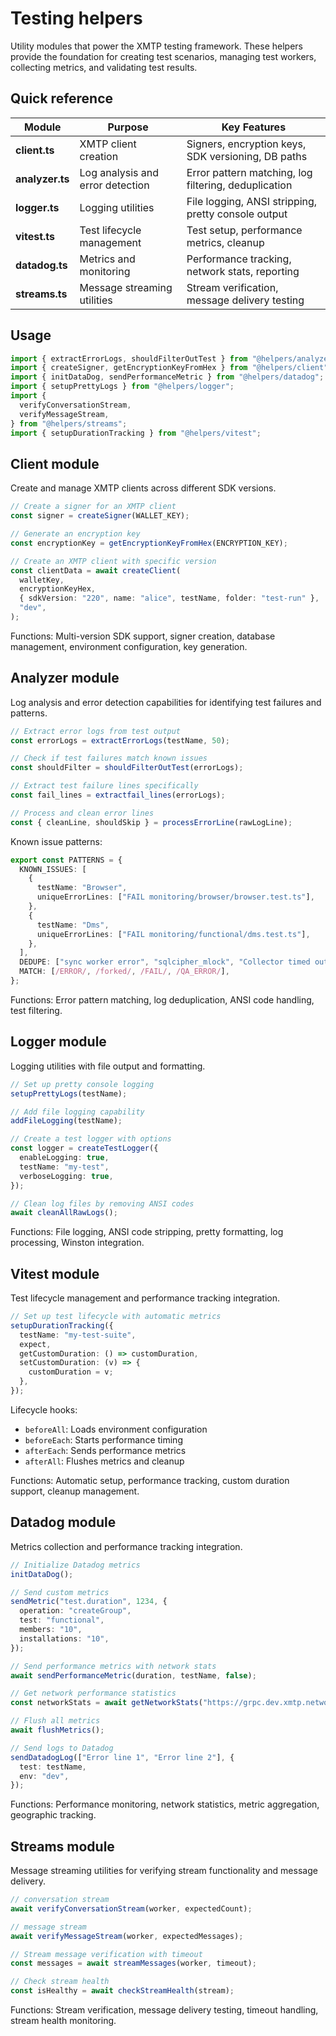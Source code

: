 # Testing helpers

Utility modules that power the XMTP testing framework. These helpers provide the foundation for creating test scenarios, managing test workers, collecting metrics, and validating test results.

## Quick reference

| Module          | Purpose                          | Key Features                                         |
| --------------- | -------------------------------- | ---------------------------------------------------- |
| **client.ts**   | XMTP client creation             | Signers, encryption keys, SDK versioning, DB paths   |
| **analyzer.ts** | Log analysis and error detection | Error pattern matching, log filtering, deduplication |
| **logger.ts**   | Logging utilities                | File logging, ANSI stripping, pretty console output  |
| **vitest.ts**   | Test lifecycle management        | Test setup, performance metrics, cleanup             |
| **datadog.ts**  | Metrics and monitoring           | Performance tracking, network stats, reporting       |
| **streams.ts**  | Message streaming utilities      | Stream verification, message delivery testing        |

## Usage

```typescript
import { extractErrorLogs, shouldFilterOutTest } from "@helpers/analyzer";
import { createSigner, getEncryptionKeyFromHex } from "@helpers/client";
import { initDataDog, sendPerformanceMetric } from "@helpers/datadog";
import { setupPrettyLogs } from "@helpers/logger";
import {
  verifyConversationStream,
  verifyMessageStream,
} from "@helpers/streams";
import { setupDurationTracking } from "@helpers/vitest";
```

## Client module

Create and manage XMTP clients across different SDK versions.

```typescript
// Create a signer for an XMTP client
const signer = createSigner(WALLET_KEY);

// Generate an encryption key
const encryptionKey = getEncryptionKeyFromHex(ENCRYPTION_KEY);

// Create an XMTP client with specific version
const clientData = await createClient(
  walletKey,
  encryptionKeyHex,
  { sdkVersion: "220", name: "alice", testName, folder: "test-run" },
  "dev",
);
```

Functions: Multi-version SDK support, signer creation, database management, environment configuration, key generation.

## Analyzer module

Log analysis and error detection capabilities for identifying test failures and patterns.

```typescript
// Extract error logs from test output
const errorLogs = extractErrorLogs(testName, 50);

// Check if test failures match known issues
const shouldFilter = shouldFilterOutTest(errorLogs);

// Extract test failure lines specifically
const fail_lines = extractfail_lines(errorLogs);

// Process and clean error lines
const { cleanLine, shouldSkip } = processErrorLine(rawLogLine);
```

Known issue patterns:

```typescript
export const PATTERNS = {
  KNOWN_ISSUES: [
    {
      testName: "Browser",
      uniqueErrorLines: ["FAIL monitoring/browser/browser.test.ts"],
    },
    {
      testName: "Dms",
      uniqueErrorLines: ["FAIL monitoring/functional/dms.test.ts"],
    },
  ],
  DEDUPE: ["sync worker error", "sqlcipher_mlock", "Collector timed out"],
  MATCH: [/ERROR/, /forked/, /FAIL/, /QA_ERROR/],
};
```

Functions: Error pattern matching, log deduplication, ANSI code handling, test filtering.

## Logger module

Logging utilities with file output and formatting.

```typescript
// Set up pretty console logging
setupPrettyLogs(testName);

// Add file logging capability
addFileLogging(testName);

// Create a test logger with options
const logger = createTestLogger({
  enableLogging: true,
  testName: "my-test",
  verboseLogging: true,
});

// Clean log files by removing ANSI codes
await cleanAllRawLogs();
```

Functions: File logging, ANSI code stripping, pretty formatting, log processing, Winston integration.

## Vitest module

Test lifecycle management and performance tracking integration.

```typescript
// Set up test lifecycle with automatic metrics
setupDurationTracking({
  testName: "my-test-suite",
  expect,
  getCustomDuration: () => customDuration,
  setCustomDuration: (v) => {
    customDuration = v;
  },
});
```

Lifecycle hooks:

- `beforeAll`: Loads environment configuration
- `beforeEach`: Starts performance timing
- `afterEach`: Sends performance metrics
- `afterAll`: Flushes metrics and cleanup

Functions: Automatic setup, performance tracking, custom duration support, cleanup management.

## Datadog module

Metrics collection and performance tracking integration.

```typescript
// Initialize Datadog metrics
initDataDog();

// Send custom metrics
sendMetric("test.duration", 1234, {
  operation: "createGroup",
  test: "functional",
  members: "10",
  installations: "10",
});

// Send performance metrics with network stats
await sendPerformanceMetric(duration, testName, false);

// Get network performance statistics
const networkStats = await getNetworkStats("https://grpc.dev.xmtp.network:443");

// Flush all metrics
await flushMetrics();

// Send logs to Datadog
sendDatadogLog(["Error line 1", "Error line 2"], {
  test: testName,
  env: "dev",
});
```

Functions: Performance monitoring, network statistics, metric aggregation, geographic tracking.

## Streams module

Message streaming utilities for verifying stream functionality and message delivery.

```typescript
// conversation stream
await verifyConversationStream(worker, expectedCount);

// message stream
await verifyMessageStream(worker, expectedMessages);

// Stream message verification with timeout
const messages = await streamMessages(worker, timeout);

// Check stream health
const isHealthy = await checkStreamHealth(stream);
```

Functions: Stream verification, message delivery testing, timeout handling, stream health monitoring.
